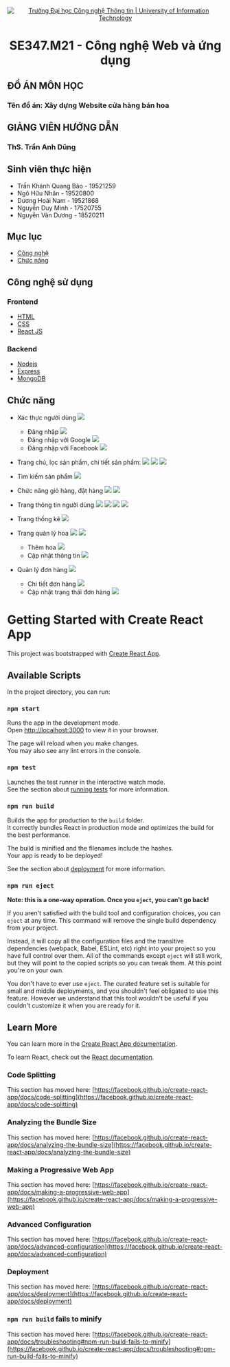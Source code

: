 <p align="center">
  <a href="https://www.uit.edu.vn/" title="Trường Đại học Công nghệ Thông tin" style="border: 5;">
    <img src="https://i.imgur.com/WmMnSRt.png" alt="Trường Đại học Công nghệ Thông tin | University of Information Technology">
  </a>
</p>

<!-- Title -->
<h1 align="center"><b>SE347.M21 - Công nghệ Web và ứng dụng</b></h1>

## ĐỒ ÁN MÔN HỌC
### Tên đồ án: Xây dựng Website cửa hàng bán hoa

## GIẢNG VIÊN HƯỚNG DẪN
### **ThS. Trần Anh Dũng** 

## Sinh viên thực hiện
- Trần Khánh Quang Bảo  - 19521259
- Ngô Hữu Nhân          - 19520800
- Dương Hoài Nam        - 19521868
- Nguyễn Duy Minh       - 17520755
- Nguyễn Văn Dương      - 18520211

## Mục lục

- [Công nghệ](#công-nghệ-sử-dụng)
- [Chức năng](#chức-năng)


## Công nghệ sử dụng

### Frontend

- [HTML](https://www.w3schools.com/html/)
- [CSS](https://www.w3schools.com/css/)
- [React JS](https://reactjs.org/)

### Backend

- [Nodejs](https://nodejs.org/en/)
- [Express](https://expressjs.com/)
- [MongoDB](https://www.mongodb.com/)

## Chức năng

- Xác thực người dùng
    ![](https://res.cloudinary.com/dbynglvwk/image/upload/v1654761890/se347/Capture_lnfxz1.png)
    - Đăng nhập
    ![](https://res.cloudinary.com/dbynglvwk/image/upload/v1654761890/se347/Capture_lnfxz1.png)
    - Đăng nhập với Google
    ![](https://res.cloudinary.com/dbynglvwk/image/upload/v1654762087/se347/Capture4_jhi560.png)
    - Đăng nhập với Facebook
    ![](https://res.cloudinary.com/dbynglvwk/image/upload/v1654762466/se347/Capture2_ey8ult.png)

- Trang chủ, lọc sản phẩm, chi tiết sản phẩm:
    ![](https://res.cloudinary.com/dbynglvwk/image/upload/v1654762647/se347/Capture3_zqdbak.png)
    ![](https://res.cloudinary.com/dbynglvwk/image/upload/v1654762655/se347/Capture5_ggzrnk.png)
    ![](https://res.cloudinary.com/dbynglvwk/image/upload/v1654762654/se347/Capture6_tbqewx.png)
- Tìm kiếm sản phẩm
    ![](https://res.cloudinary.com/dbynglvwk/image/upload/v1654837185/se347/Capture5_eswnah.png)

- Chức năng giỏ hàng, đặt hàng
    ![](https://res.cloudinary.com/dbynglvwk/image/upload/v1654762813/se347/Capture7_rlj1zc.png)
    ![](https://res.cloudinary.com/dbynglvwk/image/upload/v1654762810/se347/Capture8_ofhbeg.png)

- Trang thông tin người dùng
    ![](https://res.cloudinary.com/dbynglvwk/image/upload/v1654762976/se347/Capture11_zdc5tv.png)
    ![](https://res.cloudinary.com/dbynglvwk/image/upload/v1654762976/se347/Capture12_tvtvji.png)
    ![](https://res.cloudinary.com/dbynglvwk/image/upload/v1654836992/se347/Capture1_qsdlui.png)
    ![](https://res.cloudinary.com/dbynglvwk/image/upload/v1654763058/se347/Capture14_zjuj9v.png)

- Trang thống kê
    ![](https://res.cloudinary.com/dbynglvwk/image/upload/v1654763281/se347/Capture15_adtzkw.png)
- Trang quản lý hoa
    ![](https://res.cloudinary.com/dbynglvwk/image/upload/v1654836994/se347/Capture3_yxqfrq.png)
    ![](https://res.cloudinary.com/dbynglvwk/image/upload/v1654836992/se347/Capture2_fpaszp.png)
    - Thêm hoa
    ![](https://res.cloudinary.com/dbynglvwk/image/upload/v1654763283/se347/Capture17_noobrk.png)
    - Cập nhật thông tin
    ![](https://res.cloudinary.com/dbynglvwk/image/upload/v1654763282/se347/Capture18_luh5cf.png)

- Quản lý đơn hàng
    ![](https://res.cloudinary.com/dbynglvwk/image/upload/v1654836993/se347/Capture4_nwz4de.png)
    - Chi tiết đơn hàng
    ![](https://res.cloudinary.com/dbynglvwk/image/upload/v1654763448/se347/Capture22_e44zt7.png)
    - Cập nhật trạng thái đơn hàng
    ![](https://res.cloudinary.com/dbynglvwk/image/upload/v1654763446/se347/Capture23_pabi0x.png)


# Getting Started with Create React App

This project was bootstrapped with [Create React App](https://github.com/facebook/create-react-app).

## Available Scripts

In the project directory, you can run:

### `npm start`

Runs the app in the development mode.\
Open [http://localhost:3000](http://localhost:3000) to view it in your browser.

The page will reload when you make changes.\
You may also see any lint errors in the console.

### `npm test`

Launches the test runner in the interactive watch mode.\
See the section about [running tests](https://facebook.github.io/create-react-app/docs/running-tests) for more information.

### `npm run build`

Builds the app for production to the `build` folder.\
It correctly bundles React in production mode and optimizes the build for the best performance.

The build is minified and the filenames include the hashes.\
Your app is ready to be deployed!

See the section about [deployment](https://facebook.github.io/create-react-app/docs/deployment) for more information.

### `npm run eject`

**Note: this is a one-way operation. Once you `eject`, you can't go back!**

If you aren't satisfied with the build tool and configuration choices, you can `eject` at any time. This command will remove the single build dependency from your project.

Instead, it will copy all the configuration files and the transitive dependencies (webpack, Babel, ESLint, etc) right into your project so you have full control over them. All of the commands except `eject` will still work, but they will point to the copied scripts so you can tweak them. At this point you're on your own.

You don't have to ever use `eject`. The curated feature set is suitable for small and middle deployments, and you shouldn't feel obligated to use this feature. However we understand that this tool wouldn't be useful if you couldn't customize it when you are ready for it.

## Learn More

You can learn more in the [Create React App documentation](https://facebook.github.io/create-react-app/docs/getting-started).

To learn React, check out the [React documentation](https://reactjs.org/).

### Code Splitting

This section has moved here: [https://facebook.github.io/create-react-app/docs/code-splitting](https://facebook.github.io/create-react-app/docs/code-splitting)

### Analyzing the Bundle Size

This section has moved here: [https://facebook.github.io/create-react-app/docs/analyzing-the-bundle-size](https://facebook.github.io/create-react-app/docs/analyzing-the-bundle-size)

### Making a Progressive Web App

This section has moved here: [https://facebook.github.io/create-react-app/docs/making-a-progressive-web-app](https://facebook.github.io/create-react-app/docs/making-a-progressive-web-app)

### Advanced Configuration

This section has moved here: [https://facebook.github.io/create-react-app/docs/advanced-configuration](https://facebook.github.io/create-react-app/docs/advanced-configuration)

### Deployment

This section has moved here: [https://facebook.github.io/create-react-app/docs/deployment](https://facebook.github.io/create-react-app/docs/deployment)

### `npm run build` fails to minify

This section has moved here: [https://facebook.github.io/create-react-app/docs/troubleshooting#npm-run-build-fails-to-minify](https://facebook.github.io/create-react-app/docs/troubleshooting#npm-run-build-fails-to-minify)
